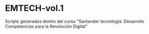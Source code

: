 # EMTECH-vol.1
Scripts generados dentro del curso "Santander tecnología: Desarrollo Competencias para la Revolución Digital"
